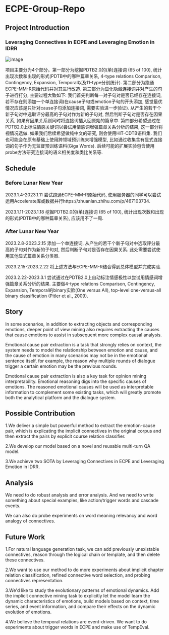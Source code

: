 # ECPE-Group-Repo
## Project Introduction
### Leveraging Connectives in ECPE and Leveraging Emotion in IDRR
  ![image](https://github.com/JunfengRan/ECPE-Group-Repo/blob/main/ECPE.jpg)
  
  项目主要分为4个部分。第一部分为挖掘PDTB2.0的(单)连接词 (65 of 100), 统计出现次数和出现的形式(PDTB中的哪种篇章关系, 4-type relations Comparison, Contingency, Expansion, Temporal以及11-type分别统计). 第二部分为跑通ECPE-MM-R原始代码并对其进行改造. 第三部分为显化隐藏连接词并对产生的句子进行打分, 主要过程大致如下: 我们首先判断每一对子句对是否已经存在连接词, 若不存在则添加一个单连接词(在cause子句或emotion子句的开头添加, 感觉最优情况应该是只针对cause子句添加连接词, 需要实验进一步验证). 从产生的若干个新子句对中选取评分最高的子句对作为新的子句对, 然后判断子句对是否存在因果关系, 如果有因果关系则同时将连接词插入回原始的篇章中. 第四部分希望通过在PDTB2.0上标注情感关键词以尝试用情感词增强篇章关系分析的结果, 这一部分将视情况选做. 如果我们后续希望做纯中文的研究, 则会使用HIT-CDTB语料集. 我们也可能会在原有基础上使用跨领域预训练来增强模型, 比如通过收集含有显式连接词的句子作为无监督预训练语料(Giga Words). 后续可能的扩展实验包含使用probe方法研究连接词的语义相关度和类比关系等.
  
## Schedule
### Before Lunar New Year
  2023.1.4-2023.1.11 尝试跑通ECPE-MM-R原始代码, 使用服务器的同学可以尝试运用Accelerate库或数据并行https://zhuanlan.zhihu.com/p/467103734.
  
  2023.1.11-2023.1.18 挖掘PDTB2.0的(单)连接词 (65 of 100), 统计出现次数和出现的形式(PDTB中的哪种篇章关系), 应该用不了一周.
### After Lunar New Year
  2023.2.8-2023.2.15 添加一个单连接词, 从产生的若干个新子句对中选取评分最高的子句对作为新的子句对, 然后判断子句对是否存在因果关系. 此处需要尝试使用其他显式篇章关系分类器.
  
  2023.2.15-2023.2.22 将上述方法与ECPE-MM-R结合得到总体模型并完成实验.
  
  2023.2.22-2023.3.1 尝试通过在PDTB2.0上自动标注情感极性以尝试用情感词增强篇章关系分析的结果. 主要做4-type relations Comparison, Contingency, Expansion, Temporal的binary实验(One versus All), top-level one-versus-all binary classification (Pitler et al., 2009).
  
## Story
  In some scenarios, in addition to extracting objects and corresponding emotions, deeper point of view mining also requires extracting the causes that cause emotions to assist in subsequent more complex causal analysis.
  
  Emotional cause pair extraction is a task that strongly relies on context, the system needs to model the relationship between emotion and cause, and the cause of emotion in many scenarios may not be in the emotional sentence itself, for example, the reason why multiple rounds of dialogue trigger a certain emotion may be the previous rounds.
  
  Emotional cause pair extraction is also a key task for opinion mining interpretability. Emotional reasoning digs into the specific causes of emotions. The reasoned emotional causes will be used as interpretable information to complement some existing tasks, which will greatly promote both the analytical platform and the dialogue system.
  
## Possible Contribution
  1.We deliver a simple but powerful method to extract the emotion-cause pair, which is explicating the implicit connectives in the original corpus and then extract the pairs by explicit course relation classifier.
  
  2.We develop our model based on a novel and reusable multi-turn QA model.
  
  3.We achieve two SOTA by Leveraging Connectives in ECPE and Leveraging Emotion in IDRR.

## Analysis
  We need to do robust analysis and error analysis. And we need to write something about special examples, like action/trigger words and cascade events.
  
  We can also do probe experiments on word meaning relevancy and word analogy of connectives.

## Future Work
  1.For natural language generation task, we can add previously unexistable connectives, reason through the logical chain or template, and then delete these connectives.
  
  2.We want to use our method to do more experiments about implicit chapter relation classification, refined connective word selection, and probing connectives representation.
 
 3.We'd like to study the evolutionary patterns of emotional dynamics. Add the implicit connective mining task to explicitly let the model learn the dynamic characteristics of emotions, build models based on context, time series, and event information, and compare their effects on the dynamic evolution of emotions.
  
  4.We believe the temporal relations are event-driven. We want to do experiments about trigger words in ECPE and make use of TempEval.
